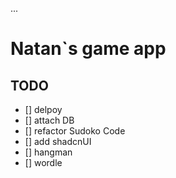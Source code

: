 ...

# Natan`s game app

## TODO

- [] delpoy
- [] attach DB
- [] refactor Sudoko Code
- [] add shadcnUI
- [] hangman
- [] wordle
